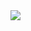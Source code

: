 <picture>
<source 
  srcset="https://github-readme-stats.vercel.app/api?username=sergekh42&count_private=true&show_icons=true&theme=cobalt"
  media="(prefers-color-scheme: dark)"
/>
<source
  srcset="https://github-readme-stats.vercel.app/api?username=sergekh42&count_private=true&show_icons=true"
  media="(prefers-color-scheme: light), (prefers-color-scheme: no-preference)"
/>
<img src="https://github-readme-stats.vercel.app/api?username=sergekh42&count_private=true&show_icons=true" />
</picture>
